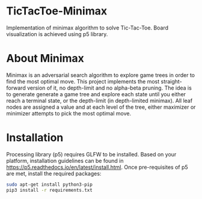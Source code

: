 # TicTacToe-Minimax
Implementation of minimax algorithm to solve Tic-Tac-Toe. Board visualization is achieved using p5 library.

# About Minimax
Minimax is an adversarial search algorithm to explore game trees in order to find the most optimal move. This project implements the most straight-forward version of it, no depth-limit and no alpha-beta pruning. The idea is to generate generate a game tree and explore each state until you either reach a terminal state, or the depth-limit (in depth-limited minimax). All leaf nodes are assigned a value and at each level of the tree, either maximizer or minimizer attempts to pick the most optimal move.

# Installation
Processing library (p5) requires GLFW to be installed. Based on your platform, installation guidelines can be found in https://p5.readthedocs.io/en/latest/install.html.
Once pre-requisites of p5 are met, install the required packages:

```bash
sudo apt-get install python3-pip
pip3 install -r requirements.txt
```


